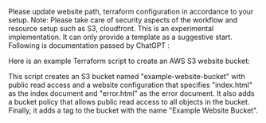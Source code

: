 
Please update website path, terraform configuration in accordance to your setup.
Note: Please take care of security aspects of the workflow and resource setup such as S3, cloudfront. This is an experimental implementation. It can only provide a template as a suggestive start.
Following is documentation passed by ChatGPT : 


Here is an example Terraform script to create an AWS S3 website bucket:



This script creates an S3 bucket named "example-website-bucket" with public read access and a website configuration that specifies "index.html" as the index document and "error.html" as the error document. It also adds a bucket policy that allows public read access to all objects in the bucket. Finally, it adds a tag to the bucket with the name "Example Website Bucket".